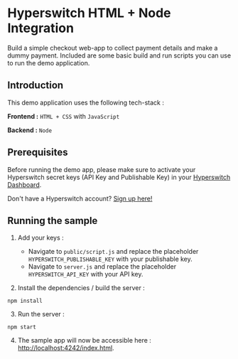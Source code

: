# Hyperswitch HTML + Node Integration

Build a simple checkout web-app to collect payment details and make a dummy payment. Included are some basic build and run scripts you can use to run the demo application.

## Introduction

This demo application uses the following tech-stack :

**Frontend :** `HTML + CSS` with `JavaScript`

**Backend :** `Node`  

## Prerequisites

Before running the demo app, please make sure to activate your Hyperswitch secret keys (API Key and Publishable Key) in your [Hyperswitch Dashboard](https://app.hyperswitch.io/developers). 

Don't have a Hyperswitch account? [Sign up here!](https://app.hyperswitch.io/register) 

## Running the sample

1. Add your keys :
    - Navigate to `public/script.js` and replace the placeholder `HYPERSWITCH_PUBLISHABLE_KEY` with your publishable key.
    - Navigate to `server.js` and replace the placeholder `HYPERSWITCH_API_KEY` with your API key.

2. Install the dependencies / build the server :
~~~
npm install
~~~

3. Run the server :
~~~
npm start
~~~

4. The sample app will now be accessible here : [http://localhost:4242/index.html](http://localhost:4242/index.html).
